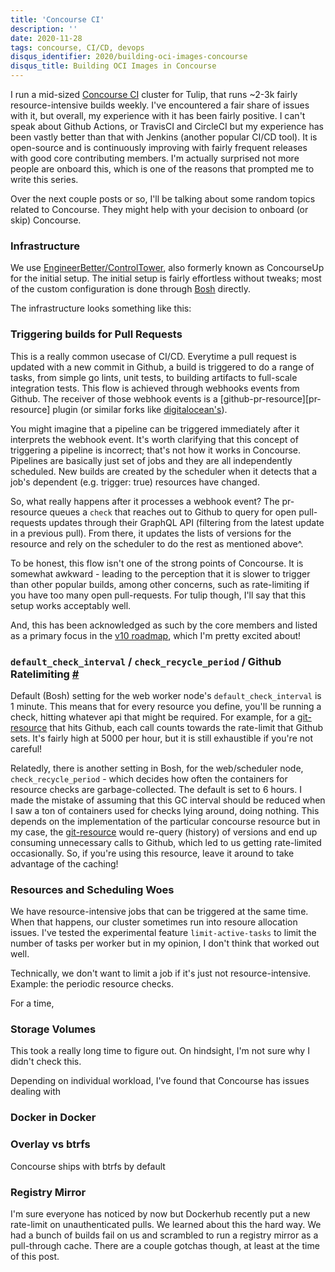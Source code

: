 ```yaml
---
title: 'Concourse CI'
description: ''
date: 2020-11-28
tags: concourse, CI/CD, devops
disqus_identifier: 2020/building-oci-images-concourse
disqus_title: Building OCI Images in Concourse
---
```


I run a mid-sized [Concourse CI][concourse-ci] cluster for Tulip, that runs ~2-3k fairly resource-intensive builds weekly.
I've encountered a fair share of issues with it, but overall, my experience with it has been fairly positive. I can't speak about
Github Actions, or TravisCI and CircleCI but my experience has been vastly better than that with Jenkins (another popular CI/CD tool).
It is open-source and is continuously improving with fairly frequent releases with good core contributing members. I'm actually
surprised not more people are onboard this, which is one of the reasons that prompted me to write this series.

Over the next couple posts or so, I'll be talking about some random topics related to Concourse. They might help with your decision to onboard
(or skip) Concourse.

### Infrastructure

We use [EngineerBetter/ControlTower][control-tower], also formerly known as ConcourseUp for the initial setup.
The initial setup is fairly effortless without tweaks; most of the custom configuration is done through [Bosh][bosh] directly.

The infrastructure looks something like this:
<insert image>

### Triggering builds for Pull Requests

This is a really common usecase of CI/CD. Everytime a pull request is updated with a new commit in Github, a build is triggered to
do a range of tasks, from simple go lints, unit tests, to building artifacts to full-scale integration tests. This flow is achieved through webhooks
events from Github. The receiver of those webhook events is a [github-pr-resource][pr-resource] plugin (or similar forks like
[digitalocean's][digitalocean-github-pr-resource]).

You might imagine that a pipeline can be triggered immediately after it interprets the webhook event. It's worth clarifying
that this concept of triggering a pipeline is incorrect; that's not how it works in Concourse. Pipelines are basically just set of jobs
and they are all independently scheduled. New builds are created by the scheduler when it detects that a job's dependent (e.g. trigger: true)
resources have changed.

So, what really happens after it processes a webhook event? The pr-resource queues a `check` that reaches out to Github to query for open pull-requests updates
through their GraphQL API (filtering from the latest update in a previous pull). From there, it updates the lists of versions
for the resource and rely on the scheduler to do the rest as mentioned above^.

To be honest, this flow isn't one of the strong points of Concourse. It is somewhat awkward - leading to the perception that it is slower to
trigger than other popular builds, among other concerns, such as rate-limiting if you have too many open pull-requests. For tulip though, I'll say
that this setup works acceptably well.

And, this has been acknowledged as such by the core members and listed as a primary focus in the [v10 roadmap][v10-roadmap], which I'm pretty excited about!

### `default_check_interval` / `check_recycle_period` / Github Ratelimiting <a id="intervals" href="#intervals">#</a>

Default (Bosh) setting for the web worker node's `default_check_interval` is 1 minute. This means that for every resource you define, you'll be running a check,
hitting whatever api that might be required. For example, for a [git-resource][git-resource] that hits Github, each call counts towards the rate-limit that Github sets.
It's fairly high at 5000 per hour, but it is still exhaustible if you're not careful!

Relatedly, there is another setting in Bosh, for the web/scheduler node, `check_recycle_period` - which decides
how often the containers for resource checks are garbage-collected. The default is set to 6 hours. I made the mistake of assuming that this GC interval
should be reduced when I saw a ton of containers used for checks lying around, doing nothing. This depends on the implementation of the particular
concourse resource but in my case, the [git-resource][git-resource] would re-query (history) of versions and end up consuming unnecessary calls to Github,
which led to us getting rate-limited occasionally. So, if you're using this resource, leave it around to take advantage of the caching!

### Resources and Scheduling Woes

We have resource-intensive jobs that can be triggered at the same time. When that happens, our cluster sometimes run into
resoure allocation issues. I've tested the experimental feature `limit-active-tasks` to limit the number of tasks per worker but in my opinion,
I don't think that worked out well.

Technically, we don't want to limit a job if it's just not resource-intensive. Example: the periodic resource checks.

For a time,

### Storage Volumes

This took a really long time to figure out. On hindsight, I'm not sure why I didn't check this.

Depending on individual workload, I've found that Concourse has issues dealing with

### Docker in Docker
### Overlay vs btrfs

Concourse ships with btrfs by default

### Registry Mirror

I'm sure everyone has noticed by now but Dockerhub recently put a new rate-limit on unauthenticated pulls.
We learned about this the hard way. We had a bunch of builds fail on us and scrambled to run a registry mirror as a pull-through cache.
There are a couple gotchas though, at least at the time of this post.


[bosh]: https://bosh.io/docs/
[github-pr-resource]: https://github.com/telia-oss/github-pr-resource
[git-resource]: https://github.com/concourse/git-resource
[digitalocean-github-pr-resource]: https://github.com/digitalocean/github-pr-resource
[v10-roadmap]: https://blog.concourse-ci.org/core-roadmap-towards-v10/
[control-tower]: https://github.com/EngineerBetter/control-tower
[concourse-ci]: https://concourse-ci.org/
[desc-check-recycle-period]: https://bosh.io/jobs/web?source=github.com/concourse/concourse-bosh-release&version=6.6.0#p%3dgc.check_recycle_period
